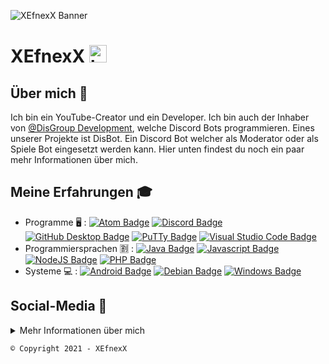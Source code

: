 ![XEfnexX Banner](http://assets.xefnexx.de/XEfunityBanner.jpg)

# XEfnexX <img src="https://user-images.githubusercontent.com/1303154/88677602-1635ba80-d120-11ea-84d8-d263ba5fc3c0.gif" width="28px" alt="hi">

## Über mich 📜
Ich bin ein YouTube-Creator und ein Developer.
Ich bin auch der Inhaber von <a href=https://github.com/DisGroup-Development>@DisGroup Development</a>, welche Discord Bots programmieren.
Eines unserer Projekte ist DisBot.
Ein Discord Bot welcher als Moderator oder als Spiele Bot eingesetzt werden kann.
Hier unten findest du noch ein paar mehr Informationen über mich.

## Meine Erfahrungen 🎓
- Programme 🖥 : [![Atom Badge](https://img.shields.io/badge/-Atom-2c2f33?style=for-the-badge&labelColor=black&logo=atom&logoColor=60b57e)](#)
                  [![Discord Badge](https://img.shields.io/badge/-Discord-2c2f33?style=for-the-badge&labelColor=black&logo=discord&logoColor=7289da)](#)
                  [![GitHub Desktop Badge](https://img.shields.io/badge/-GitHub_Desktop-2c2f33?style=for-the-badge&labelColor=black&logo=github&logoColor=333)](#)
                  [![PuTTy Badge](https://img.shields.io/badge/-PuTTy-2c2f33?style=for-the-badge&labelColor=black&logo=windows&logoColor=00a4ef)](#)
                  [![Visual Studio Code Badge](https://img.shields.io/badge/-Visual_Studio_Code-2c2f33?style=for-the-badge&labelColor=black&logo=windows&logoColor=00a4ef)](#)
- Programmiersprachen 🈹 : [![Java Badge](https://img.shields.io/badge/-Java-2c2f33?style=for-the-badge&labelColor=black&logo=java&logoColor=5382a1)](#)
                            [![Javascript Badge](https://img.shields.io/badge/-Javascript-2c2f33?style=for-the-badge&labelColor=black&logo=javascript&logoColor=F0DB4F)](#)
                            [![NodeJS Badge](https://img.shields.io/badge/-Nodejs-2c2f33?style=for-the-badge&labelColor=black&logo=node.js&logoColor=3C873A)](#)
                            [![PHP Badge](https://img.shields.io/badge/-PHP-2c2f33?style=for-the-badge&labelColor=black&logo=php&logoColor=8993be)](#)
- Systeme 💻 : [![Android Badge](https://img.shields.io/badge/-Android-2c2f33?style=for-the-badge&labelColor=black&logo=android&logoColor=32DE84)](#)
                [![Debian Badge](https://img.shields.io/badge/-Debian-2c2f33?style=for-the-badge&labelColor=black&logo=debian&logoColor=d70a53)](#)
                [![Windows Badge](https://img.shields.io/badge/-Windows-2c2f33?style=for-the-badge&labelColor=black&logo=windows&logoColor=00a4ef)](#)


## Social-Media 📱


<details>
  
  <summary>
    Mehr Informationen über mich
  </summary>
  
  <br>
  Hier findest du nun ein paar mehr Informationen über mich.
  
  <details>
    <summary>
      Social-Media
    </summary>
  
  [![Discord Badge](https://img.shields.io/badge/-XEfnexX-7289da?style=flat&labelColor=7289da&logo=discord&logoColor=white)](http://url.xefnexx.de/Discord)
  [![Instagram Badge](https://img.shields.io/badge/-@xefnexx-e84393?style=flat&labelColor=e84393&logo=instagram&logoColor=white)](http://url.xefnexx.de/Instagram)
  [![Twitch Badge](https://img.shields.io/badge/-XEfnexX-6441a5?style=flat&labelColor=6441a5&logo=twitch&logoColor=white)](http://url.xefnexx.de/Twitch)
  [![Twitter Badge](https://img.shields.io/badge/-@XEfnexX-1ca0f1?style=flat&labelColor=1ca0f1&logo=twitter&logoColor=white)](http://url.xefnexx.de/Twitter)
  [![YouTube Badge](https://img.shields.io/badge/-XEfnexX-e74c3c?style=flat&labelColor=e74c3c&logo=youtube&logoColor=white)](http://url.xefnexx.de/YouTube)
  
  </details>
  
  
  #### Meine Skills
  ```text
  Java          ██████████████░░░░░░░░░░░  50 % 
  JavaScript    ██████████████████░░░░░░░   70 % 
  PHP           ████████░░░░░░░░░░░░░░░░░   30 % 
  ```
  
  #### GitHub Statistiken
  ![XEfnexX GitHub Stats](https://github-readme-stats.vercel.app/api?username=XEfnexX&show_icons=true&theme=tokyonight&hide_title=true)
  
</details>

```© Copyright 2021 - XEfnexX```
